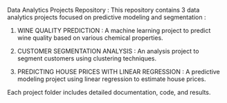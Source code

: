 Data Analytics Projects Repository : This repository contains 3 data analytics projects focused on predictive modeling and segmentation :

1. WINE QUALITY PREDICTION :  A machine learning project to predict wine quality based on various chemical properties.
 
2. CUSTOMER SEGMENTATION ANALYSIS :  An analysis project to segment customers using clustering techniques.
 
3. PREDICTING HOUSE PRICES WITH LINEAR REGRESSION :  A predictive modeling project using linear regression to estimate house prices.

Each project folder includes detailed documentation, code, and results.
